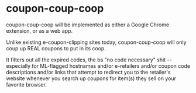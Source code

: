 # coupon-coup-coop

coupon-coup-coop will be implemented as either a Google Chrome extension, or as a web app. 

Unlike existing e-coupon-clipping sites today, coupon-coup-coop will only coup up REAL coupons to put in its coop. 

It filters out all the expired codes, the bs "no code necessary" shit -- especially for ML-flagged hostnames and/or e-retailers and/or coupon code descriptions and/or links that attempt to redirect you to the retailer's website whenever you search up coupons for item(s) they sell on your favorite browser.
